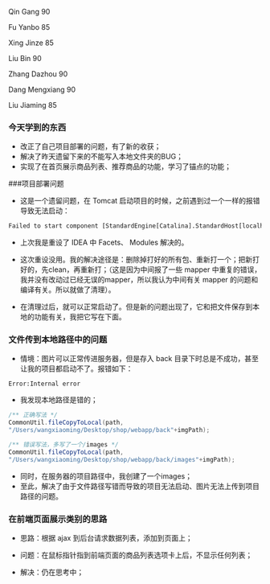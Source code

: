 Qin Gang 90

Fu Yanbo 85

Xing Jinze 85

Liu Bin 90

Zhang Dazhou 90

Dang Mengxiang 90

Liu Jiaming 85



### 今天学到的东西

- 改正了自己项目部署的问题，有了新的收获；
- 解决了昨天遗留下来的不能写入本地文件夹的BUG；
- 实现了在首页展示商品列表、推荐商品的功能，学习了锚点的功能；



###项目部署问题

- 这是一个遗留问题，在 Tomcat 启动项目的时候，之前遇到过一个一样的报错导致无法启动：

```xml
Failed to start component [StandardEngine[Catalina].StandardHost[localhost].StandardContext[]]
```

- 上次我是重设了 IDEA 中 Facets、 Modules 解决的。

- 这次重设没用。我的解决途径是：删除掉打好的所有包、重新打一个；把新打好的，先clean，再重新打；（这是因为中间报了一些 mapper 中重复的错误，我并没有改动过已经无误的mapper，所以我认为中间有关 mapper 的问题和编译有关。所以就做了清理）。
- 在清理过后，就可以正常启动了。但是新的问题出现了，它和把文件保存到本地的功能有关，我把它写在下面。



### 文件传到本地路径中的问题

- 情境：图片可以正常传进服务器，但是存入 back 目录下时总是不成功，甚至让我的项目都启动不了。报错如下：

```
Error:Internal error
```

- 我发现本地路径是错的；

```java
/** 正确写法 */
CommonUtil.fileCopyToLocal(path,
"/Users/wangxiaoming/Desktop/shop/webapp/back"+imgPath);

/** 错误写法，多写了一个/images */
CommonUtil.fileCopyToLocal(path,
"/Users/wangxiaoming/Desktop/shop/webapp/back/images"+imgPath);
```

- 同时，在服务器的项目路径中，我创建了一个images；
- 至此，解决了由于文件路径写错而导致的项目无法启动、图片无法上传到项目路径的问题。



### 在前端页面展示类别的思路

- 思路：根据 ajax 到后台请求数据列表，添加到页面上；

- 问题：在鼠标指针指到前端页面的商品列表选项卡上后，不显示任何列表；
- 解决：仍在思考中；